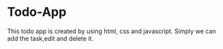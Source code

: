 # Todo-App
This todo app is created by using html, css and javascript. Simply we can add the task,edit and delete it.
